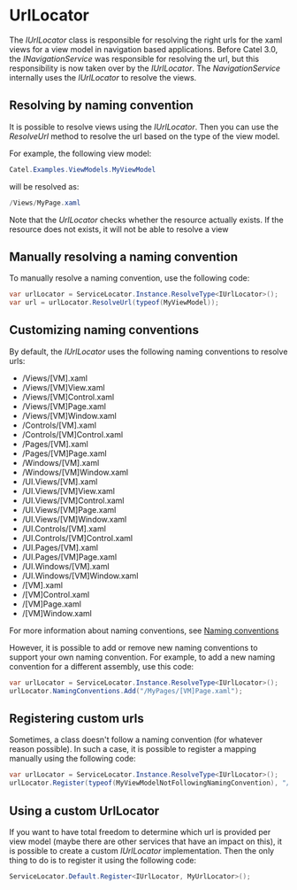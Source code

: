 # UrlLocator

The *IUrlLocator* class is responsible for resolving the right urls for the xaml views for a view model in navigation based applications. Before Catel 3.0, the *INavigationService* was responsible for resolving the url, but this responsibility is now taken over by the *IUrlLocator*. The *NavigationService* internally uses the *IUrlLocator* to resolve the views.

## Resolving by naming convention

It is possible to resolve views using the *IUrlLocator*. Then you can use the *ResolveUrl* method to resolve the url based on the type of the view model.

For example, the following view model:

``` {.java data-syntaxhighlighter-params="brush: java; gutter: false; theme: Confluence" data-theme="Confluence" style="brush: java; gutter: false; theme: Confluence"}
Catel.Examples.ViewModels.MyViewModel
```

will be resolved as:

``` {.java data-syntaxhighlighter-params="brush: java; gutter: false; theme: Confluence" data-theme="Confluence" style="brush: java; gutter: false; theme: Confluence"}
/Views/MyPage.xaml
```

Note that the *UrlLocator* checks whether the resource actually exists. If the resource does not exists, it will not be able to resolve a view

## Manually resolving a naming convention

To manually resolve a naming convention, use the following code:

``` {.java data-syntaxhighlighter-params="brush: java; gutter: false; theme: Confluence" data-theme="Confluence" style="brush: java; gutter: false; theme: Confluence"}
var urlLocator = ServiceLocator.Instance.ResolveType<IUrlLocator>();
var url = urlLocator.ResolveUrl(typeof(MyViewModel));
```

## Customizing naming conventions

By default, the *IUrlLocator* uses the following naming conventions to resolve urls:

-   /Views/[VM].xaml
-   /Views/[VM]View.xaml
-   /Views/[VM]Control.xaml
-   /Views/[VM]Page.xaml
-   /Views/[VM]Window.xaml
-   /Controls/[VM].xaml
-   /Controls/[VM]Control.xaml
-   /Pages/[VM].xaml
-   /Pages/[VM]Page.xaml
-   /Windows/[VM].xaml
-   /Windows/[VM]Window.xaml
-   /UI.Views/[VM].xaml
-   /UI.Views/[VM]View.xaml
-   /UI.Views/[VM]Control.xaml
-   /UI.Views/[VM]Page.xaml
-   /UI.Views/[VM]Window.xaml
-   /UI.Controls/[VM].xaml
-   /UI.Controls/[VM]Control.xaml
-   /UI.Pages/[VM].xaml
-   /UI.Pages/[VM]Page.xaml
-   /UI.Windows/[VM].xaml
-   /UI.Windows/[VM]Window.xaml
-   /[VM].xaml
-   /[VM]Control.xaml
-   /[VM]Page.xaml
-   /[VM]Window.xaml

For more information about naming conventions, see [Naming conventions](Naming_conventions)

However, it is possible to add or remove new naming conventions to support your own naming convention. For example, to add a new naming convention for a different assembly, use this code:

``` {.java data-syntaxhighlighter-params="brush: java; gutter: false; theme: Confluence" data-theme="Confluence" style="brush: java; gutter: false; theme: Confluence"}
var urlLocator = ServiceLocator.Instance.ResolveType<IUrlLocator>();
urlLocator.NamingConventions.Add("/MyPages/[VM]Page.xaml");
```

## Registering custom urls

Sometimes, a class doesn't follow a naming convention (for whatever reason possible). In such a case, it is possible to register a mapping manually using the following code:

``` {.java data-syntaxhighlighter-params="brush: java; gutter: false; theme: Confluence" data-theme="Confluence" style="brush: java; gutter: false; theme: Confluence"}
var urlLocator = ServiceLocator.Instance.ResolveType<IUrlLocator>();
urlLocator.Register(typeof(MyViewModelNotFollowingNamingConvention), "/MyVerySpecialUrl.xaml");
```

## Using a custom UrlLocator

If you want to have total freedom to determine which url is provided per view model (maybe there are other services that have an impact on this), it is possible to create a custom *IUrlLocator* implementation. Then the only thing to do is to register it using the following code:

``` {.java data-syntaxhighlighter-params="brush: java; gutter: false; theme: Confluence" data-theme="Confluence" style="brush: java; gutter: false; theme: Confluence"}
ServiceLocator.Default.Register<IUrlLocator, MyUrlLocator>();
```
